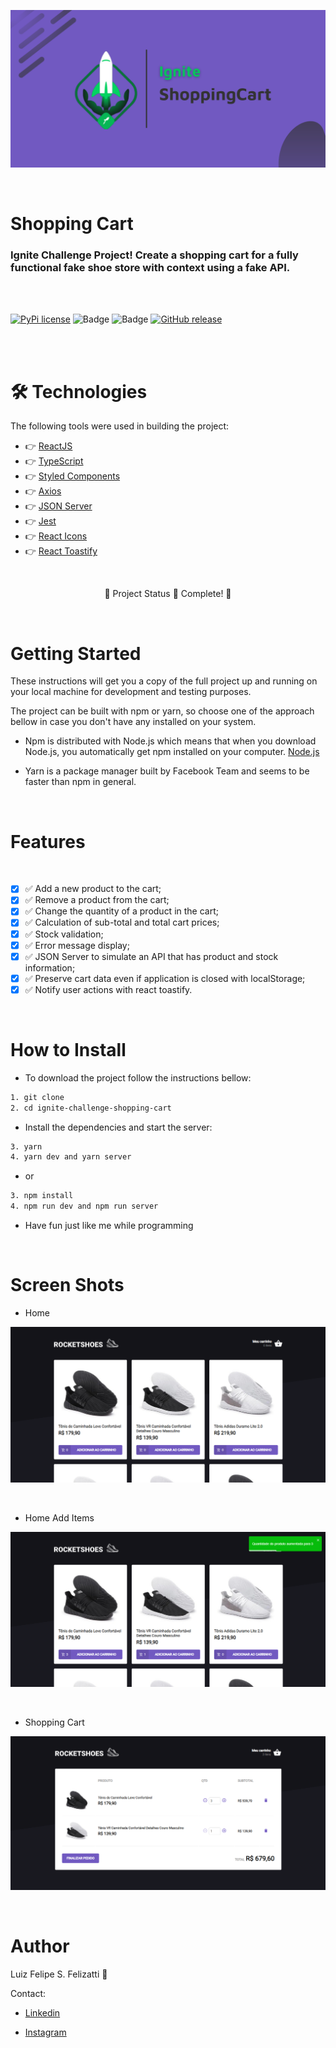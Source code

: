 ![Banner](/public/banner.png)

<br/>

# Shopping Cart

### Ignite Challenge Project! Create a shopping cart for a fully functional fake shoe store with context using a fake API.

<br/>
<br/>

[![PyPi license](https://badgen.net/pypi/license/pip/)](https://pypi.com/project/pip/) ![Badge](https://img.shields.io/static/v1?label=MadeWith&message=TypeScript&color=OO7accstyle=for-the-badge&logo=ghost) ![Badge](https://img.shields.io/static/v1?label=Usage&message=ReactJS&color=007accstyle=for-the-badge&logo=ghost) [![GitHub release](https://img.shields.io/github/release/Naereen/StrapDown.js.svg)](https://GitHub.com/Naereen/StrapDown.js/releases/)

<br/>
<br/>

🛠 Technologies
=================
The following tools were used in building the project:

- 👉 [ReactJS](https://pt-br.reactjs.org/)
- 👉 [TypeScript](https://www.typescriptlang.org/)
- 👉 [Styled Components](https://styled-components.com)
- 👉 [Axios](https://axios-http.com/docs/intro)
- 👉 [JSON Server](https://www.npmjs.com/package/json-server)
- 👉 [Jest](https://jestjs.io/pt-BR/)
- 👉 [React Icons](https://react-icons.github.io/react-icons)
- 👉 [React Toastify](https://fkhadra.github.io/react-toastify/introduction/)

<br/>

<p align="center">
  🚧  Project Status 🚀 Complete!  🚧
</p>
<br/>

Getting Started
=================

These instructions will get you a copy of the full project up and running on your local machine for development and testing purposes.

The project can be built with npm or yarn, so choose one of the approach bellow in case you don't have any installed on your system.

- Npm is distributed with Node.js which means that when you download Node.js, you automatically get npm installed on your computer. [Node.js](https://nodejs.org/en/)

- Yarn is a package manager built by Facebook Team and seems to be faster than npm in general.

<br/>

Features 
=================
<br/>

- [x] ✅ Add a new product to the cart;
- [x] ✅ Remove a product from the cart;
- [x] ✅ Change the quantity of a product in the cart;
- [x] ✅ Calculation of sub-total and total cart prices;
- [x] ✅ Stock validation;
- [x] ✅ Error message display;
- [x] ✅ JSON Server to simulate an API that has product and stock information;
- [x] ✅ Preserve cart data even if application is closed with localStorage;
- [x] ✅ Notify user actions with react toastify.

<br/>

How to Install
=================

- To download the project follow the instructions bellow:

```bash
1. git clone 
2. cd ignite-challenge-shopping-cart
```

- Install the dependencies and start the server:

```bash
3. yarn
4. yarn dev and yarn server
```
- or

```bash
3. npm install
4. npm run dev and npm run server
```

- Have fun just like me while programming

<br/>

Screen Shots
=================

- Home

![ScreenShot](/public/home.png)

<br/>

- Home Add Items

![ScreenShot](/public/addcart.png)

<br/>

- Shopping Cart

![ScreenShot](/public/cart.png)

<br/>

Author
=================

Luiz Felipe S. Felizatti 🎯 

Contact:

- [Linkedin](https://www.linkedin.com/in/luiz-felipe-siqueira-felizatti-00783a1ab/)

- [Instagram](https://www.instagram.com/luiz_2fs/)
